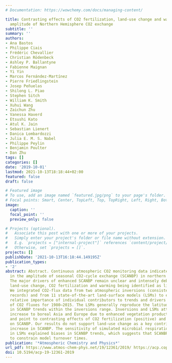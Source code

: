 ```yaml
---
# Documentation: https://wowchemy.com/docs/managing-content/

title: Contrasting effects of CO2 fertilization, land-use change and warming on seasonal
  amplitude of Northern Hemisphere CO2 exchange
subtitle: ''
summary: ''
authors:
- Ana Bastos
- Philippe Ciais
- Frédéric Chevallier
- Christian Rödenbeck
- Ashley P. Ballantyne
- Fabienne Maignan
- Yi Yin
- Marcos Fernández-Martínez
- Pierre Friedlingstein
- Josep Peñuelas
- Shilong L. Piao
- Stephen Sitch
- William K. Smith
- Xuhui Wang
- Zaichun Zhu
- Vanessa Haverd
- Etsushi Kato
- Atul K. Jain
- Sebastian Lienert
- Danica Lombardozzi
- Julia E. M. S. Nabel
- Philippe Peylin
- Benjamin Poulter
- Dan Zhu
tags: []
categories: []
date: '2019-10-01'
lastmod: 2021-10-13T18:18:44+02:00
featured: false
draft: false

# Featured image
# To use, add an image named `featured.jpg/png` to your page's folder.
# Focal points: Smart, Center, TopLeft, Top, TopRight, Left, Right, BottomLeft, Bottom, BottomRight.
image:
  caption: ''
  focal_point: ''
  preview_only: false

# Projects (optional).
#   Associate this post with one or more of your projects.
#   Simply enter your project's folder or file name without extension.
#   E.g. `projects = ["internal-project"]` references `content/project/deep-learning/index.md`.
#   Otherwise, set `projects = []`.
projects: []
publishDate: '2021-10-13T16:18:44.149195Z'
publication_types:
- '2'
abstract: Abstract. Continuous atmospheric CO2 monitoring data indicate an increase
  in the amplitude of seasonal CO2-cycle exchange (SCANBP) in northern high latitudes.
  The major drivers of enhanced SCANBP remain unclear and intensely debated, with
  land-use change, CO2 fertilization and warming being identified as likely contributors.
  We integrated CO2-flux data from two atmospheric inversions (consistent with atmospheric
  records) and from 11 state-of-the-art land-surface models (LSMs) to evaluate the
  relative importance of individual contributors to trends and drivers of the SCANBP
  of CO2 fluxes for 1980–2015. The LSMs generally reproduce the latitudinal increase
  in SCANBP trends within the inversions range. Inversions and LSMs attribute SCANBP
  increase to boreal Asia and Europe due to enhanced vegetation productivity (in LSMs)
  and point to contrasting effects of CO2 fertilization (positive) and warming (negative)
  on SCANBP. Our results do not support land-use change as a key contributor to the
  increase in SCANBP. The sensitivity of simulated microbial respiration to temperature
  in LSMs explained biases in SCANBP trends, which suggests that SCANBP could help
  to constrain model turnover times.
publication: '*Atmospheric Chemistry and Physics*'
url_pdf: https://www.atmos-chem-phys.net/19/12361/2019/ https://acp.copernicus.org/articles/19/12361/2019/
doi: 10.5194/acp-19-12361-2019
---
```

